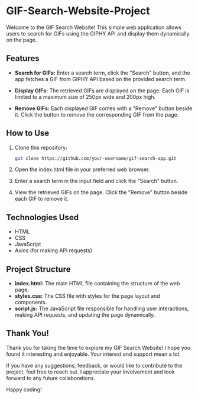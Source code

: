 # GIF-Search-Website-Project

Welcome to the GIF Search Website! This simple web application allows users to search for GIFs using the GIPHY API and display them dynamically on the page.

## Features

- **Search for GIFs:** Enter a search term, click the "Search" button, and the app fetches a GIF from GIPHY API based on the provided search term.

- **Display GIFs:** The retrieved GIFs are displayed on the page. Each GIF is limited to a maximum size of 250px wide and 200px high.

- **Remove GIFs:** Each displayed GIF comes with a "Remove" button beside it. Click the button to remove the corresponding GIF from the page.

## How to Use

1. Clone this repository:

   ```bash
   git clone https://github.com/your-username/gif-search-app.git

2. Open the index.html file in your preferred web browser.
3. Enter a search term in the input field and click the "Search" button.
4. View the retrieved GIFs on the page. Click the "Remove" button beside each GIF to remove it.

## Technologies Used

- HTML
- CSS
- JavaScript
- Axios (for making API requests)

## Project Structure

* **index.html:** The main HTML file containing the structure of the web page.
* **styles.css:** The CSS file with styles for the page layout and components.
* **script.js:** The JavaScript file responsible for handling user interactions, making API requests, and updating the page dynamically.

## Thank You!

Thank you for taking the time to explore my GIF Search Website! I hope you found it interesting and enjoyable. Your interest and support mean a lot.

If you have any suggestions, feedback, or would like to contribute to the project, feel free to reach out. I appreciate your involvement and look forward to any future collaborations.

Happy coding!
